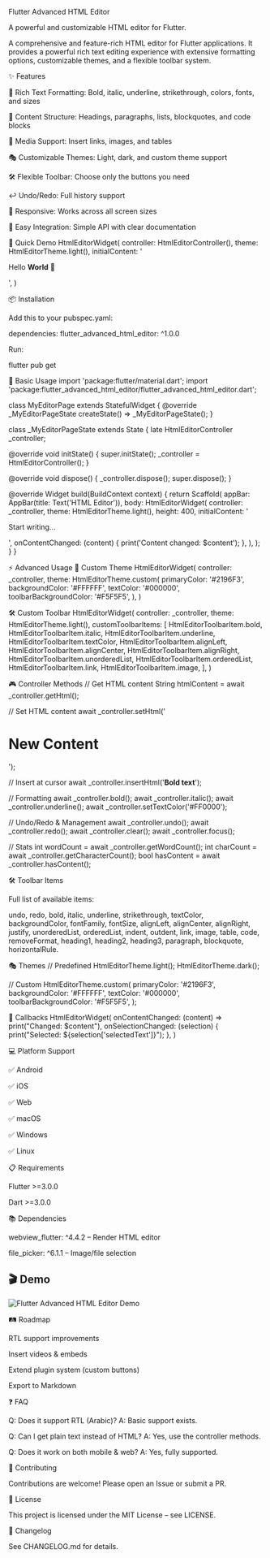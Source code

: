 Flutter Advanced HTML Editor



A powerful and customizable HTML editor for Flutter.




A comprehensive and feature-rich HTML editor for Flutter applications.
It provides a powerful rich text editing experience with extensive formatting options, customizable themes, and a flexible toolbar system.

✨ Features

🎨 Rich Text Formatting: Bold, italic, underline, strikethrough, colors, fonts, and sizes

📝 Content Structure: Headings, paragraphs, lists, blockquotes, and code blocks

🔗 Media Support: Insert links, images, and tables

🎭 Customizable Themes: Light, dark, and custom theme support

🛠️ Flexible Toolbar: Choose only the buttons you need

↩️ Undo/Redo: Full history support

📱 Responsive: Works across all screen sizes

🔧 Easy Integration: Simple API with clear documentation

🚀 Quick Demo
HtmlEditorWidget(
controller: HtmlEditorController(),
theme: HtmlEditorTheme.light(),
initialContent: '<p>Hello <b>World</b> 👋</p>',
)

📦 Installation

Add this to your pubspec.yaml:

dependencies:
flutter_advanced_html_editor: ^1.0.0


Run:

flutter pub get

📘 Basic Usage
import 'package:flutter/material.dart';
import 'package:flutter_advanced_html_editor/flutter_advanced_html_editor.dart';

class MyEditorPage extends StatefulWidget {
@override
_MyEditorPageState createState() => _MyEditorPageState();
}

class _MyEditorPageState extends State<MyEditorPage> {
late HtmlEditorController _controller;

@override
void initState() {
super.initState();
_controller = HtmlEditorController();
}

@override
void dispose() {
_controller.dispose();
super.dispose();
}

@override
Widget build(BuildContext context) {
return Scaffold(
appBar: AppBar(title: Text('HTML Editor')),
body: HtmlEditorWidget(
controller: _controller,
theme: HtmlEditorTheme.light(),
height: 400,
initialContent: '<p>Start writing...</p>',
onContentChanged: (content) {
print('Content changed: $content');
},
),
);
}
}

⚡ Advanced Usage
🎨 Custom Theme
HtmlEditorWidget(
controller: _controller,
theme: HtmlEditorTheme.custom(
primaryColor: '#2196F3',
backgroundColor: '#FFFFFF',
textColor: '#000000',
toolbarBackgroundColor: '#F5F5F5',
),
)

🛠️ Custom Toolbar
HtmlEditorWidget(
controller: _controller,
theme: HtmlEditorTheme.light(),
customToolbarItems: [
HtmlEditorToolbarItem.bold,
HtmlEditorToolbarItem.italic,
HtmlEditorToolbarItem.underline,
HtmlEditorToolbarItem.textColor,
HtmlEditorToolbarItem.alignLeft,
HtmlEditorToolbarItem.alignCenter,
HtmlEditorToolbarItem.alignRight,
HtmlEditorToolbarItem.unorderedList,
HtmlEditorToolbarItem.orderedList,
HtmlEditorToolbarItem.link,
HtmlEditorToolbarItem.image,
],
)

🎮 Controller Methods
// Get HTML content
String htmlContent = await _controller.getHtml();

// Set HTML content
await _controller.setHtml('<h1>New Content</h1>');

// Insert at cursor
await _controller.insertHtml('<strong>Bold text</strong>');

// Formatting
await _controller.bold();
await _controller.italic();
await _controller.underline();
await _controller.setTextColor('#FF0000');

// Undo/Redo & Management
await _controller.undo();
await _controller.redo();
await _controller.clear();
await _controller.focus();

// Stats
int wordCount = await _controller.getWordCount();
int charCount = await _controller.getCharacterCount();
bool hasContent = await _controller.hasContent();

🛠️ Toolbar Items

Full list of available items:

undo, redo, bold, italic, underline, strikethrough, textColor, backgroundColor,
fontFamily, fontSize, alignLeft, alignCenter, alignRight, justify,
unorderedList, orderedList, indent, outdent, link, image, table,
code, removeFormat, heading1, heading2, heading3, paragraph, blockquote, horizontalRule.

🎭 Themes
// Predefined
HtmlEditorTheme.light();
HtmlEditorTheme.dark();

// Custom
HtmlEditorTheme.custom(
primaryColor: '#2196F3',
backgroundColor: '#FFFFFF',
textColor: '#000000',
toolbarBackgroundColor: '#F5F5F5',
);

🔔 Callbacks
HtmlEditorWidget(
onContentChanged: (content) => print("Changed: $content"),
onSelectionChanged: (selection) {
print("Selected: ${selection['selectedText']}");
},
)

💻 Platform Support

✅ Android

✅ iOS

✅ Web

✅ macOS

✅ Windows

✅ Linux

📋 Requirements

Flutter >=3.0.0

Dart >=3.0.0

📚 Dependencies

webview_flutter: ^4.4.2 – Render HTML editor

file_picker: ^6.1.1 – Image/file selection

## 🎬 Demo

![Flutter Advanced HTML Editor Demo](docs/demo.gif)

🛤️ Roadmap

RTL support improvements

Insert videos & embeds

Extend plugin system (custom buttons)

Export to Markdown

❓ FAQ

Q: Does it support RTL (Arabic)?
A: Basic support exists.

Q: Can I get plain text instead of HTML?
A: Yes, use the controller methods.

Q: Does it work on both mobile & web?
A: Yes, fully supported.

🤝 Contributing

Contributions are welcome! Please open an Issue
or submit a PR.

📜 License

This project is licensed under the MIT License – see LICENSE.

📌 Changelog

See CHANGELOG.md
for details.